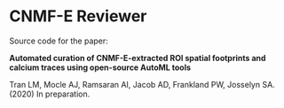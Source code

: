 # CNMF-E Reviewer

Source code for the paper:

**Automated curation of CNMF-E-extracted ROI spatial footprints and calcium traces using open-source AutoML tools**

Tran LM, Mocle AJ, Ramsaran AI, Jacob AD, Frankland PW, Josselyn SA. (2020) In preparation.

